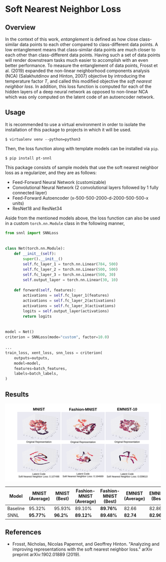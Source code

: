 # Soft Nearest Neighbor Loss

## Overview

In the context of this work, _entanglement_ is defined as how close class-similar data points to each other compared to class-different data points. A low entanglement means that class-similar data points are much closer to each other than class-different data points. Having such a set of data points will render downstream tasks much easier to accomplish with an even better performance. To measure the entanglement of data points, Frosst et al. (2019) expanded the non-linear neighborhood components analysis (NCA) (Salakhutdinov and Hinton, 2007) objective by introducing the temperature factor _T_, and called this modified objective the _soft nearest neighbor loss_. In addition, this loss function is computed for each of the hidden layers of a deep neural network as opposed to non-linear NCA which was only computed on the latent code of an autoencoder network.

## Usage

It is recommended to use a virtual environment in order to isolate the
installation of this package to projects in which it will be used.

```shell script
$ virtualenv venv --python=python3
```

Then, the loss function along with template models can be installed via `pip`.

```shell script
$ pip install pt-snnl
```

This package consists of sample models that use the soft nearest neighbor loss
as a regularizer, and they are as follows:

- Feed-Forward Neural Network (customizable)
- Convolutional Neural Network (2 convolutional layers followed by 1 fully connected layer)
- Feed-Forward Autoencoder (x-500-500-2000-d-2000-500-500-x units)
- ResNet18 and ResNet34

Aside from the mentioned models above, the loss function can also be used in a
custom `torch.nn.Module` class in the following manner,

```python
from snnl import SNNLoss


class Net(torch.nn.Module):
    def __init__(self):
        super().__init__()
        self.fc_layer_1 = torch.nn.Linear(784, 500)
        self.fc_layer_2 = torch.nn.Linear(500, 500)
        self.fc_layer_3 = torch.nn.Linear(500, 30)
        self.output_layer = torch.nn.Linear(30, 10)

    def forward(self, features):
        activations = self.fc_layer_1(features)
        activations = self.fc_layer_2(activations)
        activations = self.fc_layer_3(activations)
        logits = self.output_layer(activations)
        return logits


model = Net()
criterion = SNNLoss(mode="custom", factor=10.0)

...
train_loss, xent_loss, snn_loss = criterion(
    outputs=outputs,
    model=model,
    features=batch_features,
    labels=batch_labels,
)
```

## Results

![](assets/embedding.png)

| Model    | MNIST (Average) | MNIST (Best) | Fashion-MNIST (Average) | Fashion-MNIST (Best) | EMNIST (Average) | EMNIST (Best) | KMNIST (Average) | KMNIST (Best) |
| -------- | --------------- | ------------ | ----------------------- | -------------------- | ---------------- | ------------- | ---------------- | ------------- |
| Baseline | 95.32%          | 95.93%       | 89.10%                  | **89.76%**           | 82.66            | 82.86         | **90.58%**       | **90.67%**    |
| SNNL     | **95.77%**      | **96.2%**    | **89.12%**              | **89.48%**           | **82.74**        | **82.96**     | 90.14%           | **90.67%**    |

## References

- Frosst, Nicholas, Nicolas Papernot, and Geoffrey Hinton. "Analyzing and improving representations with the soft nearest neighbor loss." arXiv preprint arXiv:1902.01889 (2019).
